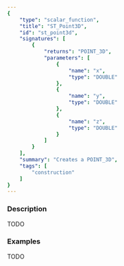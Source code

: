 ```yaml
---
{
    "type": "scalar_function",
    "title": "ST_Point3D",
    "id": "st_point3d",
    "signatures": [
        {
            "returns": "POINT_3D",
            "parameters": [
                {
                    "name": "x",
                    "type": "DOUBLE"
                },
                {
                    "name": "y",
                    "type": "DOUBLE"
                },
                {
                    "name": "z",
                    "type": "DOUBLE"
                }
            ]
        }
    ],
    "summary": "Creates a POINT_3D",
    "tags": [
        "construction"
    ]
}
---
```


### Description

TODO

### Examples

TODO

